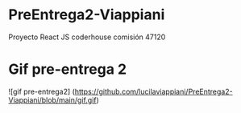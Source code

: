 # PreEntrega2-Viappiani
Proyecto React JS coderhouse comisión 47120



# Gif pre-entrega 2
![gif pre-entrega2] (https://github.com/lucilaviappiani/PreEntrega2-Viappiani/blob/main/gif.gif)


